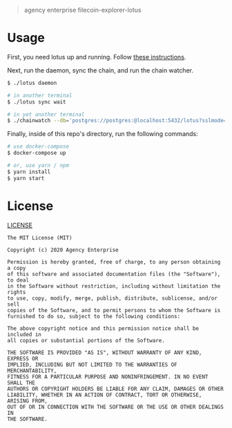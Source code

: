 > agency enterprise filecoin-explorer-lotus

# Usage

First, you need lotus up and running. Follow [these instructions](https://docs.lotu.sh/en+install-lotus-ubuntu).

Next, run the daemon, sync the chain, and run the chain watcher.

```bash
$ ./lotus daemon

# in another terminal
$ ./lotus sync wait

# in yet another terminal
$ ./chainwatch --db='postgres://postgres:@localhost:5432/lotus?sslmode=disable' run
```

Finally, inside of this repo's directory, run the following commands:

```bash
# use docker-compose
$ docker-compose up

# or, use yarn / npm
$ yarn install
$ yarn start
```

# License

[LICENSE](LICENSE)

```
The MIT License (MIT)

Copyright (c) 2020 Agency Enterprise

Permission is hereby granted, free of charge, to any person obtaining a copy
of this software and associated documentation files (the "Software"), to deal
in the Software without restriction, including without limitation the rights
to use, copy, modify, merge, publish, distribute, sublicense, and/or sell
copies of the Software, and to permit persons to whom the Software is
furnished to do so, subject to the following conditions:

The above copyright notice and this permission notice shall be included in
all copies or substantial portions of the Software.

THE SOFTWARE IS PROVIDED "AS IS", WITHOUT WARRANTY OF ANY KIND, EXPRESS OR
IMPLIED, INCLUDING BUT NOT LIMITED TO THE WARRANTIES OF MERCHANTABILITY,
FITNESS FOR A PARTICULAR PURPOSE AND NONINFRINGEMENT. IN NO EVENT SHALL THE
AUTHORS OR COPYRIGHT HOLDERS BE LIABLE FOR ANY CLAIM, DAMAGES OR OTHER
LIABILITY, WHETHER IN AN ACTION OF CONTRACT, TORT OR OTHERWISE, ARISING FROM,
OUT OF OR IN CONNECTION WITH THE SOFTWARE OR THE USE OR OTHER DEALINGS IN
THE SOFTWARE.
```
